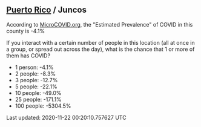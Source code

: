 
## [Puerto Rico](/united-states/puerto-rico) / Juncos

According to [MicroCOVID.org](http://microcovid.org),
the "Estimated Prevalence" of COVID in this county is -4.1%

If you interact with a certain number of people in this location
(all at once in a group, or spread out across the day), what is the chance that
1 or more of them has COVID?

- 1 person: -4.1%
- 2 people: -8.3%
- 3 people: -12.7%
- 5 people: -22.1%
- 10 people: -49.0%
- 25 people: -171.1%
- 100 people: -5304.5%

Last updated: 2020-11-22 00:20:10.757627 UTC
